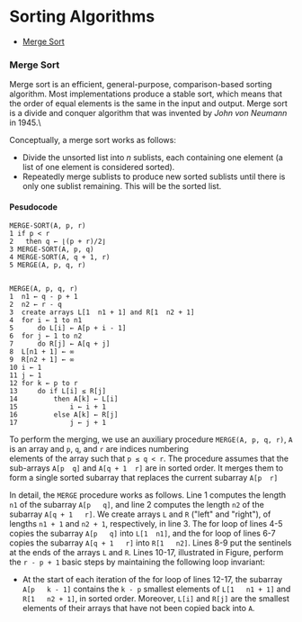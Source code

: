 # Sorting Algorithms
- [Merge Sort](#merge-sort)

### Merge Sort
Merge sort is an efficient, general-purpose, comparison-based sorting \
algorithm. Most implementations produce a stable sort, which means that \
the order of equal elements is the same in the input and output. Merge sort \
is a divide and conquer algorithm that was invented by *John von Neumann* in 1945.\

Conceptually, a merge sort works as follows:
* Divide the unsorted list into *n* sublists, each containing one element (a list of one element is considered sorted).
* Repeatedly merge sublists to produce new sorted sublists until there is only one sublist remaining. This will be the sorted list.

#### Pesudocode
```
MERGE-SORT(A, p, r)
1 if p < r
2   then q ← ⌊(p + r)/2⌋
3 MERGE-SORT(A, p, q)
4 MERGE-SORT(A, q + 1, r)
5 MERGE(A, p, q, r) 


MERGE(A, p, q, r)
1  n1 ← q - p + 1
2  n2 ← r - q
3  create arrays L[1  n1 + 1] and R[1  n2 + 1]
4  for i ← 1 to n1
5      do L[i] ← A[p + i - 1]
6  for j ← 1 to n2
7      do R[j] ← A[q + j]
8  L[n1 + 1] ← ∞
9  R[n2 + 1] ← ∞
10 i ← 1
11 j ← 1
12 for k ← p to r
13     do if L[i] ≤ R[j]
14         then A[k] ← L[i]
15             i ← i + 1
16         else A[k] ← R[j]
17             j ← j + 1 
```
To perform the merging, we use an auxiliary procedure `MERGE(A, p, q, r)`, `A` is an array and `p`, `q`, and `r` are indices numbering \
 elements of the array such that `p ≤ q < r`. The procedure assumes that the sub-arrays `A[p  q]` and `A[q + 1  r]` are in sorted order. 
It merges them to form a single sorted subarray that replaces the current subarray `A[p  r]`

In detail, the `MERGE` procedure works as follows. Line 1 computes the length `n1` of the
subarray `A[p   q]`, and line 2 computes the length `n2` of the subarray `A[q + 1   r]`. We create
arrays `L` and `R` ("left" and "right"), of lengths `n1 + 1` and `n2 + 1`, respectively, in line 3. The for
loop of lines 4-5 copies the subarray `A[p   q]` into `L[1  n1]`, and the for loop of lines 6-7
copies the subarray `A[q + 1   r]` into `R[1   n2]`. Lines 8-9 put the sentinels at the ends of the
arrays `L` and `R`. Lines 10-17, illustrated in Figure, perform the `r - p + 1` basic steps by
maintaining the following loop invariant:
* At the start of each iteration of the for loop of lines 12-17, the subarray `A[p   k - 1]`
contains the `k - p` smallest elements of `L[1   n1 + 1]` and `R[1   n2 + 1]`, in sorted
order. Moreover, `L[i]` and `R[j]` are the smallest elements of their arrays that have not
been copied back into `A`.
